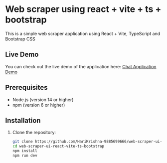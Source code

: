# Web scraper using react + vite + ts + bootstrap

This is a simple web scraper application using React + Vite, TypeScript and Bootstrap CSS

## Live Demo

You can check out the live demo of the application here: [Chat Application Demo](https://chat-app-ui-react-vite-ts-socket.vercel.app/)

## Prerequisites

- Node.js (version 14 or higher)
- npm (version 6 or higher)

## Installation

1. Clone the repository:

   ```sh
   git clone https://github.com/HariKrishna-9885699666/web-scraper-ui-react-vite-ts-bootstrap.git
   cd web-scraper-ui-react-vite-ts-bootstrap
   npm install
   npm run dev
